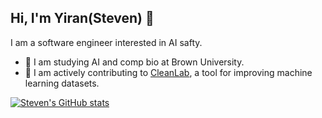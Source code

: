 ## Hi, I'm Yiran(Steven) 👋

I am a software engineer interested in AI safty.

- 🐻 I am studying AI and comp bio at Brown University.
- 🧼 I am actively contributing to [CleanLab](https://cleanlab.ai/), a tool for improving machine learning datasets.

[![Steven's GitHub stats](https://github-readme-stats.vercel.app/api?username=steven-yiran)](https://github.com/steven-yiran/github-readme-stats)

<!---
Steven-Yiran/Steven-Yiran is a special repository because its `README.md` (this file) appears on your GitHub profile.
You can click the Preview link to take a look at your changes.
--->
